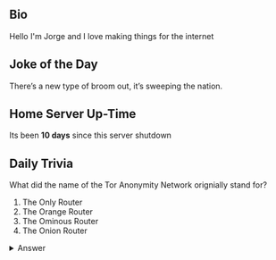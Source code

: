 ## Bio

Hello I'm Jorge and I love making things for the internet

## Joke of the Day

There’s a new type of broom out, it’s sweeping the nation.

## Home Server Up-Time

Its been **10 days** since this server shutdown


## Daily Trivia

What did the name of the Tor Anonymity Network orignially stand for?
 1. The Only Router
 2. The Orange Router
 3. The Ominous Router
 4. The Onion Router

<details>
  <summary>Answer</summary>
  The Onion Router
</details>
